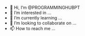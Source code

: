 - 👋 Hi, I’m @PROGRAMMINGHUBPT
- 👀 I’m interested in ...
- 🌱 I’m currently learning ...
- 💞️ I’m looking to collaborate on ...
- 📫 How to reach me ...

<!---
PROGRAMMINGHUBPT/PROGRAMMINGHUBPT is a ✨ special ✨ repository because its `README.md` (this file) appears on your GitHub profile.
You can click the Preview link to take a look at your changes.
--->
